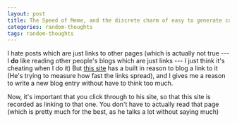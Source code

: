 ```yaml
---
layout: post
title: The Speed of Meme, and the discrete charm of easy to generate content.
categories: random-thoughts
tags: random-thoughts
---
```


  
I hate posts which are just links to other pages (which is actually not true --- I **do** like reading other people's blogs which are just links --- I just think it's cheating when I do it)
But [this site](http://acephalous.typepad.com/acephalous/2006/11/measuring_the_s.html)  has a built in reason to blog a link to it (He's trying to measure how fast the links spread), and I gives me a reason to write a new blog entry without have to think too much.

Now, it's important that you click through to his site, so that this site is recorded as linking to that one.  You don't have to actually read that page (which is pretty much for the best, as he talks a lot without saying much)